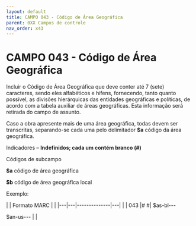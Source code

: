 ```yaml
---
layout: default
title: CAMPO 043 - Código de Área Geográfica
parent: 0XX Campos de controle
nav_order: x43
---
```


# CAMPO 043 - Código de Área Geográfica

Incluir o Código de Área Geográfica que deve conter até 7 (sete) caracteres, sendo eles alfabéticos e hifens, fornecendo, tanto quanto possível, as divisões hierárquicas das entidades geográficas e políticas, de acordo com a tabela auxiliar de áreas geográficas. Esta informação será retirada do campo de assunto.

Caso a obra apresente mais de uma área geográfica, todas devem ser transcritas, separando-se cada uma pelo delimitador **$a** código da área geográfica.

Indicadores – **Indefinidos; cada um contém branco (#)**

Códigos de subcampo

**$a** código de área geográfica

**$b** código de área geográfica local



Exemplo:

|  | Formato MARC |  |
|---|---|--------------|---|
|  | 043 |# #| $as-bl---

 $an-us--- |  |